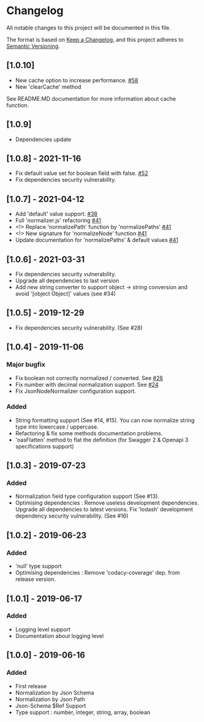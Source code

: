 # Changelog
All notable changes to this project will be documented in this file.

The format is based on [Keep a Changelog](https://keepachangelog.com/en/1.0.0/),
and this project adheres to [Semantic Versioning](https://semver.org/spec/v2.0.0.html).

## [1.0.10]
- New cache option to increase performance. [#58](https://github.com/benjamin-allion/json-node-normalizer/issues/58)
- New 'clearCache' method

See README.MD documentation for more information about cache function.

## [1.0.9]
- Dependencies update

## [1.0.8] - 2021-11-16
- Fix default value set for boolean field with false. [#52](https://github.com/benjamin-allion/json-node-normalizer/issues/52)
- Fix dependencies security vulnerability.
 
## [1.0.7] - 2021-04-12
- Add 'default' value support. [#38](https://github.com/benjamin-allion/json-node-normalizer/issues/38)
- Full 'normalizer.js' refactoring [#41](https://github.com/benjamin-allion/json-node-normalizer/issues/41)
- <!> Replace 'normalizePath' function by 'normalizePaths' [#41](https://github.com/benjamin-allion/json-node-normalizer/issues/41)
- <!> New signature for 'normalizeNode' function [#41](https://github.com/benjamin-allion/json-node-normalizer/issues/41)
- Update documentation for 'normalizePaths' & default values [#41](https://github.com/benjamin-allion/json-node-normalizer/issues/41)

## [1.0.6] - 2021-03-31
- Fix dependencies security vulnerability.
- Upgrade all dependencies to last version
- Add new string converter to support object -> string conversion and avoid '[object Object]' values (see #34)

## [1.0.5] - 2019-12-29
- Fix dependencies security vulnerability. (See #28)

## [1.0.4] - 2019-11-06

### Major bugfix
- Fix boolean not correctly normalized / converted. 
  See [#26](https://github.com/benjamin-allion/json-node-normalizer/issues/26)
- Fix number with decimal normalization support. See [#24](https://github.com/benjamin-allion/json-node-normalizer/issues/24)
- Fix JsonNodeNormalizer configuration support.

### Added
- String formatting support (See #14, #15).
  You can now normalize string type into lowercase / uppercase.
- Refactoring & fix some methods documentation problems.
- 'oasFlatten' method to flat the definition (for Swagger 2 & Openapi 3 specifications support)

## [1.0.3] - 2019-07-23
### Added
- Normalization field type configuration support (See #13).
- Optimising dependencies :
  Remove useless development dependencies.
  Upgrade all dependencies to latest versions.
  Fix 'lodash' development dependency security vulnerability. (See #16)

## [1.0.2] - 2019-06-23
### Added
- 'null' type support
- Optimising dependencies :
  Remove 'codacy-coverage' dep. from release version.

## [1.0.1] - 2019-06-17
### Added
- Logging level support
- Documentation about logging level

## [1.0.0] - 2019-06-16
### Added
- First release
- Normalization by Json Schema
- Normalization by Json Path
- Json-Schema $Ref Support
- Type support : number, integer, string, array, boolean
